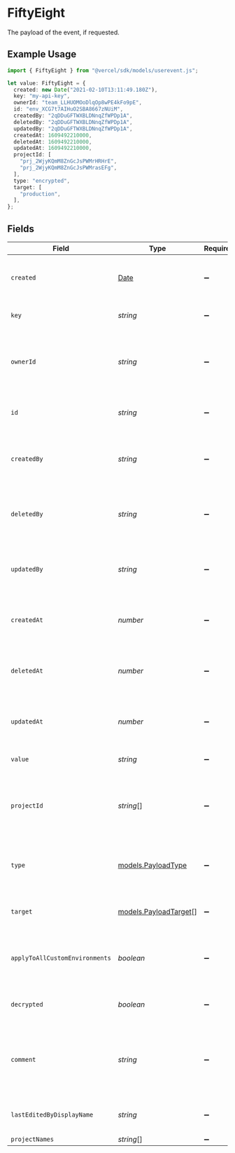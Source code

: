 # FiftyEight

The payload of the event, if requested.

## Example Usage

```typescript
import { FiftyEight } from "@vercel/sdk/models/userevent.js";

let value: FiftyEight = {
  created: new Date("2021-02-10T13:11:49.180Z"),
  key: "my-api-key",
  ownerId: "team_LLHUOMOoDlqOp8wPE4kFo9pE",
  id: "env_XCG7t7AIHuO2SBA8667zNUiM",
  createdBy: "2qDDuGFTWXBLDNnqZfWPDp1A",
  deletedBy: "2qDDuGFTWXBLDNnqZfWPDp1A",
  updatedBy: "2qDDuGFTWXBLDNnqZfWPDp1A",
  createdAt: 1609492210000,
  deletedAt: 1609492210000,
  updatedAt: 1609492210000,
  projectId: [
    "prj_2WjyKQmM8ZnGcJsPWMrHRHrE",
    "prj_2WjyKQmM8ZnGcJsPWMrasEFg",
  ],
  type: "encrypted",
  target: [
    "production",
  ],
};
```

## Fields

| Field                                                                                         | Type                                                                                          | Required                                                                                      | Description                                                                                   | Example                                                                                       |
| --------------------------------------------------------------------------------------------- | --------------------------------------------------------------------------------------------- | --------------------------------------------------------------------------------------------- | --------------------------------------------------------------------------------------------- | --------------------------------------------------------------------------------------------- |
| `created`                                                                                     | [Date](https://developer.mozilla.org/en-US/docs/Web/JavaScript/Reference/Global_Objects/Date) | :heavy_minus_sign:                                                                            | The date when the Shared Env Var was created.                                                 | 2021-02-10T13:11:49.180Z                                                                      |
| `key`                                                                                         | *string*                                                                                      | :heavy_minus_sign:                                                                            | The name of the Shared Env Var.                                                               | my-api-key                                                                                    |
| `ownerId`                                                                                     | *string*                                                                                      | :heavy_minus_sign:                                                                            | The unique identifier of the owner (team) the Shared Env Var was created for.                 | team_LLHUOMOoDlqOp8wPE4kFo9pE                                                                 |
| `id`                                                                                          | *string*                                                                                      | :heavy_minus_sign:                                                                            | The unique identifier of the Shared Env Var.                                                  | env_XCG7t7AIHuO2SBA8667zNUiM                                                                  |
| `createdBy`                                                                                   | *string*                                                                                      | :heavy_minus_sign:                                                                            | The unique identifier of the user who created the Shared Env Var.                             | 2qDDuGFTWXBLDNnqZfWPDp1A                                                                      |
| `deletedBy`                                                                                   | *string*                                                                                      | :heavy_minus_sign:                                                                            | The unique identifier of the user who deleted the Shared Env Var.                             | 2qDDuGFTWXBLDNnqZfWPDp1A                                                                      |
| `updatedBy`                                                                                   | *string*                                                                                      | :heavy_minus_sign:                                                                            | The unique identifier of the user who last updated the Shared Env Var.                        | 2qDDuGFTWXBLDNnqZfWPDp1A                                                                      |
| `createdAt`                                                                                   | *number*                                                                                      | :heavy_minus_sign:                                                                            | Timestamp for when the Shared Env Var was created.                                            | 1609492210000                                                                                 |
| `deletedAt`                                                                                   | *number*                                                                                      | :heavy_minus_sign:                                                                            | Timestamp for when the Shared Env Var was (soft) deleted.                                     | 1609492210000                                                                                 |
| `updatedAt`                                                                                   | *number*                                                                                      | :heavy_minus_sign:                                                                            | Timestamp for when the Shared Env Var was last updated.                                       | 1609492210000                                                                                 |
| `value`                                                                                       | *string*                                                                                      | :heavy_minus_sign:                                                                            | The value of the Shared Env Var.                                                              |                                                                                               |
| `projectId`                                                                                   | *string*[]                                                                                    | :heavy_minus_sign:                                                                            | The unique identifiers of the projects which the Shared Env Var is linked to.                 | [<br/>"prj_2WjyKQmM8ZnGcJsPWMrHRHrE",<br/>"prj_2WjyKQmM8ZnGcJsPWMrasEFg"<br/>]                |
| `type`                                                                                        | [models.PayloadType](../models/payloadtype.md)                                                | :heavy_minus_sign:                                                                            | The type of this cosmos doc instance, if blank, assume secret.                                | encrypted                                                                                     |
| `target`                                                                                      | [models.PayloadTarget](../models/payloadtarget.md)[]                                          | :heavy_minus_sign:                                                                            | environments this env variable targets                                                        | production                                                                                    |
| `applyToAllCustomEnvironments`                                                                | *boolean*                                                                                     | :heavy_minus_sign:                                                                            | whether or not this env varible applies to custom environments                                |                                                                                               |
| `decrypted`                                                                                   | *boolean*                                                                                     | :heavy_minus_sign:                                                                            | whether or not this env variable is decrypted                                                 |                                                                                               |
| `comment`                                                                                     | *string*                                                                                      | :heavy_minus_sign:                                                                            | A user provided comment that describes what this Shared Env Var is for.                       |                                                                                               |
| `lastEditedByDisplayName`                                                                     | *string*                                                                                      | :heavy_minus_sign:                                                                            | The last editor full name or username.                                                        |                                                                                               |
| `projectNames`                                                                                | *string*[]                                                                                    | :heavy_minus_sign:                                                                            | N/A                                                                                           |                                                                                               |